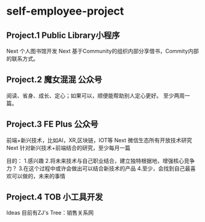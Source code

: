 # self-employee-project

## Project.1 Public Library小程序
   Next 个人图书馆开发
   Next 基于Community的组织内部分享借书，Commity内部的联系方式。
   

## Project.2 魔女混混 公众号
  阅读、省身、成长、定心；如果可以，顺便能帮助别人定心更好。
  至少两周一篇。

## Project.3 FE Plus 公众号
  前端+新兴技术，比如AI，XR,区块链，IOT等
  Next 微信生态所有开放技术研究
  Next 针对新兴技术+前端结合的研究，至少每月一篇
  
  目的：
  1.感兴趣
  2.将未来技术与自己职业结合，建立独特根据地，增强核心竞争力？
  3.在这个过程中或许会做出可以结合新技术的产品
  4.至少，会找到自己最喜欢可以做的，未来的事情

## Project.4 TOB 小工具开发
   Ideas 目前有ZJ's Tree：销售关系网

